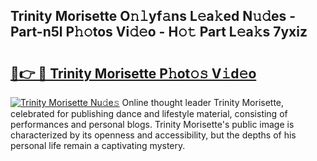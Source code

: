 ## Trinity Morisette O𝚗𝚕yf𝚊ns L𝚎a𝚔ed N𝚞𝚍es - Part-n5l P𝚑𝚘tos Vi𝚍𝚎o - H𝚘𝚝 Part L𝚎a𝚔s 7yxiz

# <h2><a href="http://kfcb02.oniu.top/?m=Trinity+Morisette">🔗👉 🔴 Trinity Morisette P𝚑ot𝚘𝚜 V𝚒d𝚎o</a></h2>

[![Trinity Morisette Nu𝚍e𝚜](https://i.imgur.com/0qMVB7G.gif)](http://kfcb02.oniu.top/?m=Trinity+Morisette)
Online thought leader Trinity Morisette, celebrated for publishing dance and lifestyle material, consisting of performances and personal blogs. Trinity Morisette's public image is characterized by its openness and accessibility, but the depths of his personal life remain a captivating mystery.  

